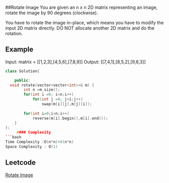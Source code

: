 ##Rotate Image
You are given an n x n 2D matrix representing an image, rotate the image by 90 degrees (clockwise).

You have to rotate the image in-place, which means you have to modify the input 2D matrix directly. DO NOT allocate another 2D matrix and do the rotation.

 
 
## Example 
Input: matrix = [[1,2,3],[4,5,6],[7,8,9]]
Output: [[7,4,1],[8,5,2],[9,6,3]]
```c++
class Solution{

	public:
  void rotate(vector<vector<int>>& m) {
        int n =m.size();
        for(int i =0; i<n;i++)
            for(int j =0; j<i;j++)
                swap(m[i][j],m[j][i]);
            
        for(int i=0;i<n;i++)
            reverse(m[i].begin(),m[i].end());
    }
};
     #### Complexity
```bash
Time Complexity :O(n*n)+0(n*n)
Space Complexity : O(1)
```
## Leetcode
[Rotate Image](https://leetcode.com/problems/rotate-image/)
